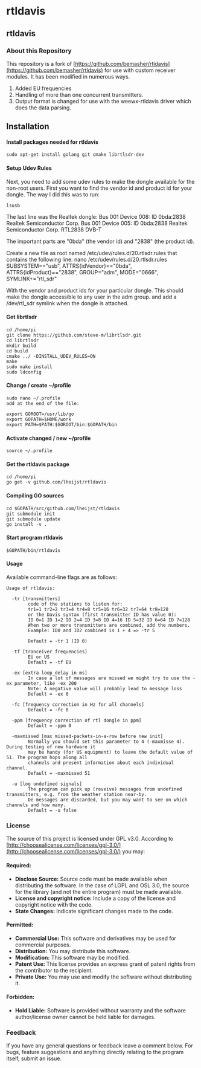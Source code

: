 # rtldavis

## rtldavis

### About this Repository

This repository is a fork of [https://github.com/bemasher/rtldavis](https://github.com/bemasher/rtldavis) for use with custom receiver modules. It has been modified in numerous ways.
1) Added EU frequencies
2) Handling of more than one concurrent transmitters.
3) Output format is changed for use with the weewx-rtldavis driver which does the data parsing. 


## Installation

#### Install packages needed for rtldavis

    sudo apt-get install golang git cmake librtlsdr-dev

#### Setup Udev Rules

Next, you need to add some udev rules to make the dongle available for the non-root users. First you want to find the vendor id and product id for your dongle.
The way I did this was to run:

    lsusb

The last line was the Realtek dongle:
    Bus 001 Device 008: ID 0bda:2838 Realtek Semiconductor Corp.
    Bus 001 Device 005: ID 0bda:2838 Realtek Semiconductor Corp. RTL2838 DVB-T

The important parts are "0bda" (the vendor id) and "2838" (the product id).

Create a new file as root named /etc/udev/rules.d/20.rtlsdr.rules that contains the following line:
    nano /etc/udev/rules.d/20.rtlsdr.rules
    SUBSYSTEM=="usb", ATTRS{idVendor}=="0bda", ATTRS{idProduct}=="2838", GROUP="adm", MODE="0666", SYMLINK+="rtl_sdr"

With the vendor and product ids for your particular dongle. This should make the dongle accessible to any user in the adm group. and add a /dev/rtl_sdr symlink when the dongle is attached.

#### Get librtlsdr

    cd /home/pi
    git clone https://github.com/steve-m/librtlsdr.git
    cd librtlsdr
    mkdir build
    cd build
    cmake ../ -DINSTALL_UDEV_RULES=ON
    make
    sudo make install
    sudo ldconfig

#### Change / create ~/profile

    sudo nano ~/.profile
    add at the end of the file:
    
    export GOROOT=/usr/lib/go
    export GOPATH=$HOME/work
    export PATH=$PATH:$GOROOT/bin:$GOPATH/bin
    
#### Activate changed / new ~/profile
    source ~/.profile

#### Get the rtldavis package

    cd /home/pi
    go get -v github.com/lheijst/rtldavis

#### Compiling GO sources

    cd $GOPATH/src/github.com/lheijst/rtldavis
    git submodule init
    git submodule update
    go install -v .

#### Start program rtldavis

    $GOPATH/bin/rtldavis

#### Usage

Available command-line flags are as follows:

```
Usage of rtldavis:

  -tr [transmitters]
    	code of the stations to listen for: 
        tr1=1 tr2=2 tr3=4 tr4=8 tr5=16 tr6=32 tr7=64 tr8=128
        or the Davis syntax (first transmitter ID has value 0):
        ID 0=1 ID 1=2 ID 2=4 ID 3=8 ID 4=16 ID 5=32 ID 6=64 ID 7=128
        When two or more transmitters are combined, add the numbers.
        Example: ID0 and ID2 combined is 1 + 4 => -tr 5
        
        Default = -tr 1 (ID 0)

  -tf [tranceiver frequencies]
        EU or US
        Default = -tf EU

  -ex [extra loop_delay in ms]
        In case a lot of messages are missed we might try to use the -ex parameter, like -ex 200
        Note: A negative value will probably lead to message loss
        Default = -ex 0
 
  -fc [frequency correction in Hz for all channels]
        Default = -fc 0
        
  -ppm [frequency correction of rtl dongle in ppm]
        Default = -ppm 0
        
  -maxmissed [max missed-packets-in-a-row before new init]
        Normally you should set this parameter to 4 (-maxmisse 4). During testing of new hardware it
        may be handy (for US equipment) to leave the default value of 51. The program hops along all 
        channels and present information about each individual channel. 
        Default = -maxmissed 51
        
  -u [log undefined signals]
        The program can pick up (reveive) messages from undefined transmitters, e.g. from the weather station near-by.
        De messages are discarded, but you may want to see on which channels and how many.
        Default = -u false
```

### License

The source of this project is licensed under GPL v3.0. According to [http://choosealicense.com/licenses/gpl-3.0/](http://choosealicense.com/licenses/gpl-3.0/) you may:

#### Required:

 * **Disclose Source:** Source code must be made available when distributing the software. In the case of LGPL and OSL 3.0, the source for the library (and not the entire program) must be made available.
 * **License and copyright notice:** Include a copy of the license and copyright notice with the code.
 * **State Changes:** Indicate significant changes made to the code.

#### Permitted:

 * **Commercial Use:** This software and derivatives may be used for commercial purposes.
 * **Distribution:** You may distribute this software.
 * **Modification:** This software may be modified.
 * **Patent Use:** This license provides an express grant of patent rights from the contributor to the recipient.
 * **Private Use:** You may use and modify the software without distributing it.

#### Forbidden:

 * **Hold Liable:** Software is provided without warranty and the software author\/license owner cannot be held liable for damages.

### Feedback
If you have any general questions or feedback leave a comment below. For bugs, feature suggestions and anything directly relating to the program itself, submit an issue.
